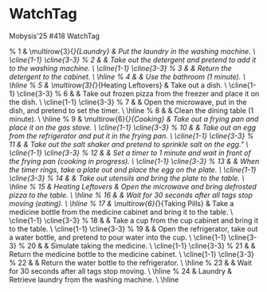 # WatchTag
Mobysis'25 #418 WatchTag


% 1 & \multirow{3}{*}{Laundry} & Put the laundry in the washing machine. \\ \cline{1-1} \cline{3-3}
% 2 &  & Take out the detergent and pretend to add it to the washing machine. \\ \cline{1-1} \cline{3-3}
% 3 &  & Return the detergent to the cabinet. \\ \hline
% 4 &  & Use the bathroom (1 minute). \\ \hline
% 5 & \multirow{3}{*}{Heating Leftovers} & Take out a dish. \\ \cline{1-1} \cline{3-3}
% 6 &  & Take out frozen pizza from the freezer and place it on the dish. \\ \cline{1-1} \cline{3-3}
% 7 &  & Open the microwave, put in the dish, and pretend to set the timer. \\ \hline
% 8 &  & Clean the dining table (1 minute). \\ \hline
% 9 & \multirow{6}{*}{Cooking} & Take out a frying pan and place it on the gas stove. \\ \cline{1-1} \cline{3-3}
% 10 &  & Take out an egg from the refrigerator and put it in the frying pan. \\ \cline{1-1} \cline{3-3}
% 11 &  & Take out the salt shaker and pretend to sprinkle salt on the egg." \\ \cline{1-1} \cline{3-3}
% 12 &  & Set a timer to 1 minute and wait in front of the frying pan (cooking in progress). \\ \cline{1-1} \cline{3-3}
% 13 &  & When the timer rings, take a plate out and place the egg on the plate. \\ \cline{1-1} \cline{3-3}
% 14 &  & Take out utensils and bring the plate to the table. \\ \hline
% 15 & Heating Leftovers & Open the microwave and bring defrosted pizza to the table. \\ \hline
% 16 &  & Wait for 30 seconds after all tags stop moving (eating). \\ \hline
% 17 & \multirow{6}{*}{Taking Pills} & Take a medicine bottle from the medicine cabinet and bring it to the table. \\ \cline{1-1} \cline{3-3}
% 18 &  & Take a cup from the cup cabinet and bring it to the table. \\ \cline{1-1} \cline{3-3}
% 19 &  & Open the refrigerator, take out a water bottle, and pretend to pour water into the cup. \\ \cline{1-1} \cline{3-3}
% 20 &  & Simulate taking the medicine. \\ \cline{1-1} \cline{3-3}
% 21 &  & Return the medicine bottle to the medicine cabinet. \\ \cline{1-1} \cline{3-3}
% 22 &  & Return the water bottle to the refrigerator. \\ \hline
% 23 &  & Wait for 30 seconds after all tags stop moving. \\ \hline
% 24 & Laundry & Retrieve laundry from the washing machine. \\ \hline
